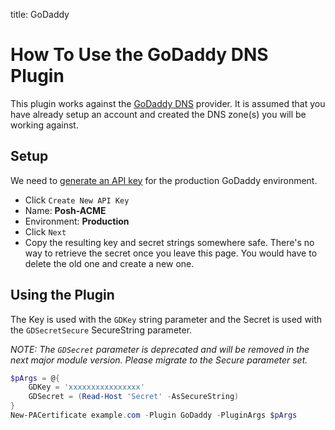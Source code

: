 title: GoDaddy

# How To Use the GoDaddy DNS Plugin

This plugin works against the [GoDaddy DNS](https://www.godaddy.com) provider. It is assumed that you have already setup an account and created the DNS zone(s) you will be working against.

## Setup

We need to [generate an API key](https://developer.godaddy.com/keys) for the production GoDaddy environment.

- Click `Create New API Key`
- Name: **Posh-ACME**
- Environment: **Production**
- Click `Next`
- Copy the resulting key and secret strings somewhere safe. There's no way to retrieve the secret once you leave this page. You would have to delete the old one and create a new one.

## Using the Plugin

The Key is used with the `GDKey` string parameter and the Secret is used with the `GDSecretSecure` SecureString parameter.

*NOTE: The `GDSecret` parameter is deprecated and will be removed in the next major module version. Please migrate to the Secure parameter set.*

```powershell
$pArgs = @{
    GDKey = 'xxxxxxxxxxxxxxxx'
    GDSecret = (Read-Host 'Secret' -AsSecureString)
}
New-PACertificate example.com -Plugin GoDaddy -PluginArgs $pArgs
```
